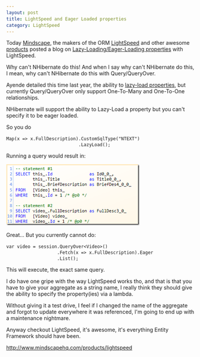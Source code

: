 ```yaml
---
layout: post
title: LightSpeed and Eager Loaded properties
category: LightSpeed
---
```


Today [Mindscape](http://www.mindscapehq.com/), the makers of the ORM [LightSpeed](http://www.mindscapehq.com/products/lightspeed) and other awesome [products](http://www.mindscapehq.com/products/) posted a blog on [Lazy-Loading/Eager-Loading properties](http://www.mindscapehq.com/blog/index.php/2011/01/19/controlling-lightspeed-entity-loading-with-named-aggregates/) with LightSpeed.

Why can't NHibernate do this! And when I say why can't NHibernate do this, I mean, why can't NHibernate do this with Query/QueryOver.

Ayende detailed this time last year, the ability to [lazy-load properties](http://ayende.com/Blog/archive/2010/01/27/nhibernate-new-feature-lazy-properties.aspx), but currently Query/QueryOver only support One-To-Many and One-To-One relationships.

NHibernate will support the ability to Lazy-Load a property but you can't specify it to be eager loaded.

So you do

    Map(x => x.FullDescription).CustomSqlType("NTEXT") 
                               .LazyLoad();

Running a query would result in:

![](/images/lightspeed-1.png)
 
Great... But you currently cannot do:

<!--excerpt-->

    var video = session.QueryOver<Video>()
                       .Fetch(x => x.FullDescription).Eager
                       .List();
 
This will execute, the exact same query.

I do have one gripe with the way LightSpeed works tho, and that is that you have to give your aggregate as a string name, I really think they should give the ability to specify the property(ies) via a lambda.

Without giving it a test drive, I feel if I changed the name of the aggregate and forgot to update everywhere it was referenced, I'm going to end up with a maintenance nightmare.

Anyway checkout LightSpeed, it's awesome, it's everything Entity Framework should have been.

<http://www.mindscapehq.com/products/lightspeed>
